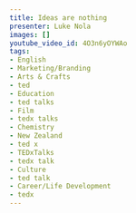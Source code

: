 ```yaml
---
title: Ideas are nothing
presenter: Luke Nola
images: []
youtube_video_id: 4O3n6yOYWAo
tags:
- English
- Marketing/Branding
- Arts & Crafts
- ted
- Education
- ted talks
- Film
- tedx talks
- Chemistry
- New Zealand
- ted x
- TEDxTalks
- tedx talk
- Culture
- ted talk
- Career/Life Development
- tedx
---
```


